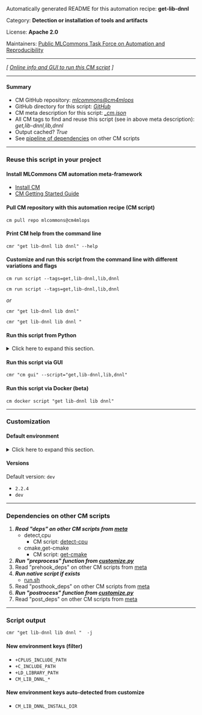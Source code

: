 Automatically generated README for this automation recipe: **get-lib-dnnl**

Category: **Detection or installation of tools and artifacts**

License: **Apache 2.0**

Maintainers: [Public MLCommons Task Force on Automation and Reproducibility](https://github.com/mlcommons/ck/blob/master/docs/taskforce.md)

---
*[ [Online info and GUI to run this CM script](https://access.cknowledge.org/playground/?action=scripts&name=get-lib-dnnl,1cd35a6a3b0b4530) ]*

---
#### Summary

* CM GitHub repository: *[mlcommons@cm4mlops](https://github.com/mlcommons/cm4mlops/tree/dev)*
* GitHub directory for this script: *[GitHub](https://github.com/mlcommons/cm4mlops/tree/dev/script/get-lib-dnnl)*
* CM meta description for this script: *[_cm.json](_cm.json)*
* All CM tags to find and reuse this script (see in above meta description): *get,lib-dnnl,lib,dnnl*
* Output cached? *True*
* See [pipeline of dependencies](#dependencies-on-other-cm-scripts) on other CM scripts


---
### Reuse this script in your project

#### Install MLCommons CM automation meta-framework

* [Install CM](https://access.cknowledge.org/playground/?action=install)
* [CM Getting Started Guide](https://github.com/mlcommons/ck/blob/master/docs/getting-started.md)

#### Pull CM repository with this automation recipe (CM script)

```cm pull repo mlcommons@cm4mlops```

#### Print CM help from the command line

````cmr "get lib-dnnl lib dnnl" --help````

#### Customize and run this script from the command line with different variations and flags

`cm run script --tags=get,lib-dnnl,lib,dnnl`

`cm run script --tags=get,lib-dnnl,lib,dnnl `

*or*

`cmr "get lib-dnnl lib dnnl"`

`cmr "get lib-dnnl lib dnnl " `


#### Run this script from Python

<details>
<summary>Click here to expand this section.</summary>

```python

import cmind

r = cmind.access({'action':'run'
                  'automation':'script',
                  'tags':'get,lib-dnnl,lib,dnnl'
                  'out':'con',
                  ...
                  (other input keys for this script)
                  ...
                 })

if r['return']>0:
    print (r['error'])

```

</details>


#### Run this script via GUI

```cmr "cm gui" --script="get,lib-dnnl,lib,dnnl"```

#### Run this script via Docker (beta)

`cm docker script "get lib-dnnl lib dnnl" `

___
### Customization

#### Default environment

<details>
<summary>Click here to expand this section.</summary>

These keys can be updated via `--env.KEY=VALUE` or `env` dictionary in `@input.json` or using script flags.


</details>

#### Versions
Default version: `dev`

* `2.2.4`
* `dev`
___
### Dependencies on other CM scripts


  1. ***Read "deps" on other CM scripts from [meta](https://github.com/mlcommons/cm4mlops/tree/dev/script/get-lib-dnnl/_cm.json)***
     * detect,cpu
       - CM script: [detect-cpu](https://github.com/mlcommons/cm4mlops/tree/master/script/detect-cpu)
     * cmake,get-cmake
       - CM script: [get-cmake](https://github.com/mlcommons/cm4mlops/tree/master/script/get-cmake)
  1. ***Run "preprocess" function from [customize.py](https://github.com/mlcommons/cm4mlops/tree/dev/script/get-lib-dnnl/customize.py)***
  1. Read "prehook_deps" on other CM scripts from [meta](https://github.com/mlcommons/cm4mlops/tree/dev/script/get-lib-dnnl/_cm.json)
  1. ***Run native script if exists***
     * [run.sh](https://github.com/mlcommons/cm4mlops/tree/dev/script/get-lib-dnnl/run.sh)
  1. Read "posthook_deps" on other CM scripts from [meta](https://github.com/mlcommons/cm4mlops/tree/dev/script/get-lib-dnnl/_cm.json)
  1. ***Run "postrocess" function from [customize.py](https://github.com/mlcommons/cm4mlops/tree/dev/script/get-lib-dnnl/customize.py)***
  1. Read "post_deps" on other CM scripts from [meta](https://github.com/mlcommons/cm4mlops/tree/dev/script/get-lib-dnnl/_cm.json)

___
### Script output
`cmr "get lib-dnnl lib dnnl "  -j`
#### New environment keys (filter)

* `+CPLUS_INCLUDE_PATH`
* `+C_INCLUDE_PATH`
* `+LD_LIBRARY_PATH`
* `CM_LIB_DNNL_*`
#### New environment keys auto-detected from customize

* `CM_LIB_DNNL_INSTALL_DIR`